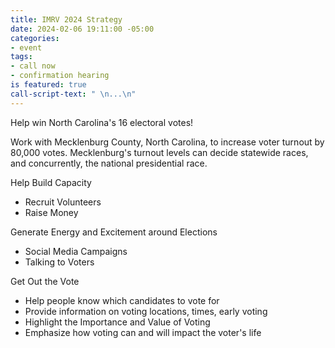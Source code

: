 ```yaml
---
title: IMRV 2024 Strategy
date: 2024-02-06 19:11:00 -05:00
categories:
- event
tags:
- call now
- confirmation hearing
is featured: true
call-script-text: " \n...\n"
---
```


Help win North Carolina's 16 electoral votes!

Work with Mecklenburg County, North Carolina, to increase voter turnout by 80,000 votes.  Mecklenburg's turnout levels can decide statewide races, and concurrently, the national presidential race.

Help Build Capacity
* Recruit Volunteers
* Raise Money

Generate Energy and Excitement around Elections
* Social Media Campaigns
* Talking to Voters

Get Out the Vote
* Help people know which candidates to vote for
* Provide information on voting locations, times, early voting
* Highlight the Importance and Value of Voting
* Emphasize how voting can and will impact the voter's life

